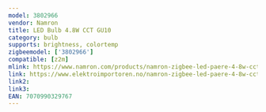 ```yaml
---
model: 3802966
vendor: Namron
title: LED Bulb 4.8W CCT GU10
category: bulb
supports: brightness, colortemp
zigbeemodel: ['3802966']
compatible: [z2m]
mlink: https://www.namron.com/products/namron-zigbee-led-paere-4-8w-cct-gu10/
link: https://www.elektroimportoren.no/namron-zigbee-led-paere-4-8w-cct-gu10/3802966/Product.html
link2: 
link3: 
EAN: 7070990329767
---
```

